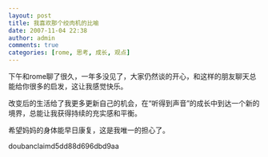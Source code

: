 ```yaml
---
layout: post
title: 我喜欢那个绞肉机的比喻
date: 2007-11-04 22:38
author: admin
comments: true
categories: [rome, 思考, 成长, 观点]
---
```

下午和rome聊了很久，一年多没见了，大家仍然谈的开心，和这样的朋友聊天总能给你很多的启发，这让我感觉快乐。

改变后的生活给了我更多更新自己的机会，在“听得到声音”的成长中到达一个新的境界，总能让我获得持续的充实感和平衡。

希望妈妈的身体能早日康复，这是我唯一的担心了。

doubanclaimd5dd88d696dbd9aa
